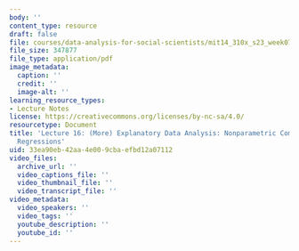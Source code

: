 ```yaml
---
body: ''
content_type: resource
draft: false
file: courses/data-analysis-for-social-scientists/mit14_310x_s23_week07_lec16.pdf
file_size: 347877
file_type: application/pdf
image_metadata:
  caption: ''
  credit: ''
  image-alt: ''
learning_resource_types:
- Lecture Notes
license: https://creativecommons.org/licenses/by-nc-sa/4.0/
resourcetype: Document
title: 'Lecture 16: (More) Explanatory Data Analysis: Nonparametric Comparisons and
  Regressions'
uid: 33ea90eb-42aa-4e00-9cba-efbd12a07112
video_files:
  archive_url: ''
  video_captions_file: ''
  video_thumbnail_file: ''
  video_transcript_file: ''
video_metadata:
  video_speakers: ''
  video_tags: ''
  youtube_description: ''
  youtube_id: ''
---
```

